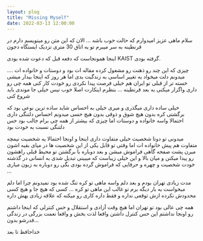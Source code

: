 ```yaml
---
layout: plog
title: "Missing Myself"
date: 2022-03-13 12:00:00
---
```


سلام ماهی عزیز
امیدوارم که حالت خوب باشه ... الان که این متن رو مینویسم دارم در قرنطینه به سر میبرم تو یه اتاق 30 متری نزدیک ایستگاه دجون

اینجا همونجاست که دفعه قبل که دعوت شده بودی KAIST گرفته بودی.

چیزی که این چند رو ذهنت رو مشغول کرده مقاله ات بود و دوستات و خانواده ات .... میدونم دلت میخواد یه تغییر اساسی به زندگیت بدی اما هر روز که اینجا بیدار میشی خسته تر از قبلی تو ایران هم خیلی فرصت پیدا نکردی رو خودت کار کنی همه چی رو داری واگزار میکنی به بعد قرنطینه ... بنظرم اینکارت اصلا خوب نیس خیلی جا موندی باید شروع کنی

خیلی ساده داری میگذری و میری خیلی به احساس شاید ساده ترین نوعی بود که برگشتی کره بدون هیچ شوق و ذوقی بدون هیچ حسی
میدونم احساس دلتنگی داری احتمالا واسه خانواده و دوستات اما چیزی که بیشتر از همه چی برام جالب بود حس دلتنگی نسبت به خودت بود

میدونی تو دوتا شخصیت خیلی متفاوت داری اینجا و اونجا احتمالا یه شخصیت نیمچه متفاوت هم پیش خانواده ات
اما وقتی تو قابل یکی از این شخصیت ها در میای بقیه اشون میرن پشت صفحه گاهی فراموش میشن و بعد دوباره با برگشتن تو محیط قبلی راهشون رو پیدا میکنن و میان بالا و این خیلی زیباست که میبینی تبدیل شدی به انسانی در گذشته خودت شخصیت و چهره و حرفایی که فراموش گرده بودی بگی رو دوباره به زبون میاری ...

مدت زیادی تهران بودم و بعد دلم واسه ماهی تو کره تنگ شده بود نمیدونم چرا اما دلم میخواست یه بار دیگه برم تو غالب این ماهی تو کره ... کسی که هیچ جا و هیچ کسی محدودش نکرده ازش توقعی نداره و فقط داره کاری رو میکنه که علاقه زیادی بهش داره

همه چی عالی بود تو تهران اما هیچ وقت آزادی و استقلال و حس کنترلی که اینجا داشتم رو اونجا نداشتم این حس کنترل داشتن واقعا لذت بخش و واقعا نعمت بزرگی در زندگی قدرشو بدون...


خداحافظ تا بعد
